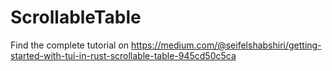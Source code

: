 # ScrollableTable

Find the complete tutorial on https://medium.com/@seifelshabshiri/getting-started-with-tui-in-rust-scrollable-table-945cd50c5ca
